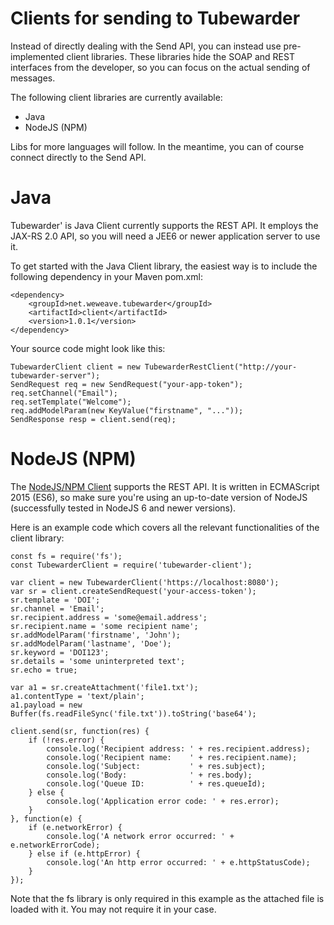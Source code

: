 # Clients for sending to Tubewarder
Instead of directly dealing with the Send API, you can instead use pre-implemented client libraries. These libraries hide the SOAP and REST interfaces from the developer, so you can focus on the actual sending of messages.

The following client libraries are currently available:

* Java
* NodeJS (NPM)

Libs for more languages will follow. In the meantime, you can of course connect directly to the Send API.


# Java
Tubewarder' is Java Client currently supports the REST API. It employs the JAX-RS 2.0 API, so you will need a JEE6 or newer application server to use it.

To get started with the Java Client library, the easiest way is to include the following dependency in your Maven pom.xml:

```
<dependency>
    <groupId>net.weweave.tubewarder</groupId>
    <artifactId>client</artifactId>
    <version>1.0.1</version>
</dependency>
```

Your source code might look like this:

```
TubewarderClient client = new TubewarderRestClient("http://your-tubewarder-server");
SendRequest req = new SendRequest("your-app-token");
req.setChannel("Email");
req.setTemplate("Welcome");
req.addModelParam(new KeyValue("firstname", "..."));
SendResponse resp = client.send(req);
```

# NodeJS (NPM)
The [NodeJS/NPM Client](https://www.npmjs.com/package/tubewarder-client) supports the REST API. It is written in ECMAScript 2015 (ES6), so make sure you're using an up-to-date version of NodeJS (successfully tested in NodeJS 6 and newer versions).

Here is an example code which covers all the relevant functionalities of the client library:

```
const fs = require('fs');
const TubewarderClient = require('tubewarder-client');

var client = new TubewarderClient('https://localhost:8080');
var sr = client.createSendRequest('your-access-token');
sr.template = 'DOI';
sr.channel = 'Email';
sr.recipient.address = 'some@email.address';
sr.recipient.name = 'some recipient name';
sr.addModelParam('firstname', 'John');
sr.addModelParam('lastname', 'Doe');
sr.keyword = 'DOI123';
sr.details = 'some uninterpreted text';
sr.echo = true;

var a1 = sr.createAttachment('file1.txt');
a1.contentType = 'text/plain';
a1.payload = new Buffer(fs.readFileSync('file.txt')).toString('base64');

client.send(sr, function(res) {
    if (!res.error) {
        console.log('Recipient address: ' + res.recipient.address);
        console.log('Recipient name:    ' + res.recipient.name);
        console.log('Subject:           ' + res.subject);
        console.log('Body:              ' + res.body);
        console.log('Queue ID:          ' + res.queueId);
    } else {
        console.log('Application error code: ' + res.error);
    }
}, function(e) {
    if (e.networkError) {
        console.log('A network error occurred: ' + e.networkErrorCode);
    } else if (e.httpError) {
        console.log('An http error occurred: ' + e.httpStatusCode);
    }
});
```

Note that the fs library is only required in this example as the attached file is loaded with it. You may not require it in your case.
